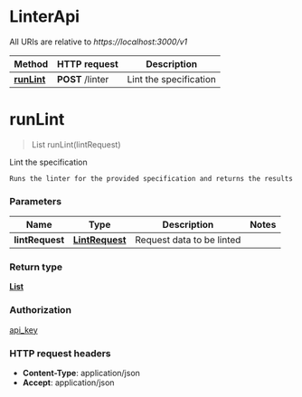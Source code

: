 # LinterApi

All URIs are relative to *https://localhost:3000/v1*

Method | HTTP request | Description
------------- | ------------- | -------------
[**runLint**](LinterApi.md#runLint) | **POST** /linter | Lint the specification


<a name="runLint"></a>
# **runLint**
> List runLint(lintRequest)

Lint the specification

    Runs the linter for the provided specification and returns the results

### Parameters

Name | Type | Description  | Notes
------------- | ------------- | ------------- | -------------
 **lintRequest** | [**LintRequest**](../\Models/LintRequest.md)| Request data to be linted |

### Return type

[**List**](../\Models/LintResponse.md)

### Authorization

[api_key](../README.md#api_key)

### HTTP request headers

- **Content-Type**: application/json
- **Accept**: application/json

